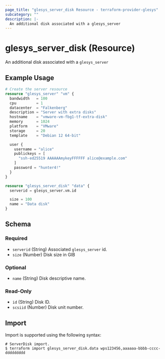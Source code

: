 ```yaml
---
page_title: "glesys_server_disk Resource - terraform-provider-glesys"
subcategory: ""
description: |-
  An additional disk associated with a glesys_server
---
```

# glesys_server_disk (Resource)
An additional disk associated with a `glesys_server`
## Example Usage
```terraform
# Create the server resource
resource "glesys_server" "vm" {
  bandwidth   = 100
  cpu         = 1
  datacenter  = "Falkenberg"
  description = "Server with extra disks"
  hostname    = "vmware-vm-fbg1-tf-extra-disk"
  memory      = 1024
  platform    = "VMware"
  storage     = 20
  template    = "Debian 12 64-bit"

  user {
    username = "alice"
    publickeys = [
      "ssh-ed25519 AAAAAAmykeyFFFFFF alice@example.com"
    ]
    password = "hunter4!"
  }
}

resource "glesys_server_disk" "data" {
  serverid = glesys_server.vm.id

  size = 100
  name = "Data disk"
}
```
<!-- schema generated by tfplugindocs -->
## Schema

### Required

- `serverid` (String) Associated `glesys_server` id.
- `size` (Number) Disk size in GIB

### Optional

- `name` (String) Disk descriptive name.

### Read-Only

- `id` (String) Disk ID.
- `scsiid` (Number) Disk unit number.
## Import
Import is supported using the following syntax:
```shell
# ServerDisk import.
$ terraform import glesys_server_disk.data wps123456,aaaaaa-bbbb-cccc-ddddddddd
```
